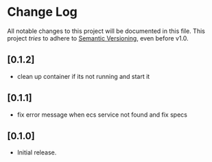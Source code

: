 # Change Log

All notable changes to this project will be documented in this file.
This project *tries* to adhere to [Semantic Versioning](http://semver.org/), even before v1.0.

## [0.1.2]
- clean up container if its not running and start it

## [0.1.1]
- fix error message when ecs service not found and fix specs

## [0.1.0]
- Initial release.

